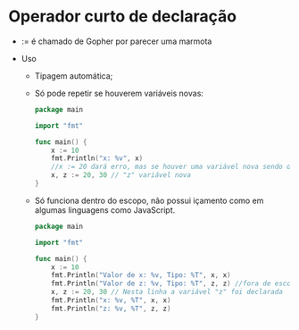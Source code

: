 # Operador curto de declaração

- := é chamado de Gopher por parecer uma marmota

- Uso

  - Tipagem automática;

  - Só pode repetir se houverem variáveis novas:

    ```GO
    package main
    
    import "fmt"
    
    func main() {
        x := 10
        fmt.Println("x: %v", x)
        //x := 20 dará erro, mas se houver uma variável nova sendo declarada..
        x, z := 20, 30 // "z" variável nova
    }
    ```

  - Só funciona dentro do escopo, não possui içamento como em algumas linguagens como JavaScript.

    ```Go
    package main
    
    import "fmt"
    
    func main() {
        x := 10
        fmt.Println("Valor de x: %v, Tipo: %T", x, x)
        fmt.Println("Valor de z: %v, Tipo: %T", z, z) //fora de escopo. A variável "z" não foi declarada (ela ainda não existe).
        x, z := 20, 30 // Nesta linha a variável "z" foi declarada
        fmt.Println("x: %v, %T", x, x)
        fmt.Println("z: %v, %T", z, z)
    }
    ```

    
